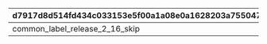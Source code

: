 |d7917d8d514fd434c033153e5f00a1a08e0a1628203a755047e6f4d5457e545e|1e0b4b2f8a2a7a4a10eb5ee79869d99c84f67f3517aea27dfad405dcf7f82c81|a2c0e6564063800d7aa3e90b4b78bb8e0cfd763b099d8ec940d19b1e615ee5b8|63f8040f29c4245582afdd3d82f044c2c0105a1e42f308e0084894332706c249|52e49ca28eae18342605ec8d583bc30e699714a656d4a6f293af6abe59e84a33|d15087bf0ec9a2699fe971a67767a69015cdcab660dc9099deea258a1b4f505f|09eb3e8d2ccc6ece4e2e5c0c1d8fef9786cd1b3593029cc9a65944c3081b1fee|1b5e9859653ef842d312f9b13d5324ae2112eccef098e9dcbbf2306e3ace912f|
| --- | --- | --- | --- | --- | --- | --- | --- |
|common_label_release_2_16_skip|balloon_story_2nd_16_skip|common_btn_2_16_skip|2116099|50|1|2001000|2023/02/15 15:00:00|